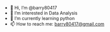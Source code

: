 - 👋 Hi, I’m @barry80417
- 👀 I’m interested in Data Analysis
- 🌱 I’m currently learning python 
- 📫 How to reach me: barry80417@gmail.com

<!---
barry80417/barry80417 is a ✨ special ✨ repository because its `README.md` (this file) appears on your GitHub profile.
You can click the Preview link to take a look at your changes.
--->
